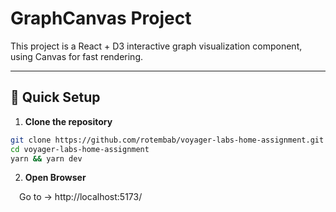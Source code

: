 # GraphCanvas Project

This project is a React + D3 interactive graph visualization component, using Canvas for fast rendering.

---

## 🚀 Quick Setup

1. **Clone the repository**

```bash
git clone https://github.com/rotembab/voyager-labs-home-assignment.git
cd voyager-labs-home-assignment
yarn && yarn dev
```

2. **Open Browser**

&emsp;Go to → http://localhost:5173/
